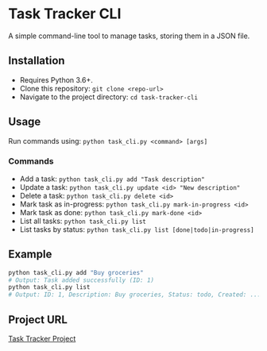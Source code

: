 # Task Tracker CLI

A simple command-line tool to manage tasks, storing them in a JSON file.

## Installation
- Requires Python 3.6+.
- Clone this repository: `git clone <repo-url>`
- Navigate to the project directory: `cd task-tracker-cli`

## Usage
Run commands using: `python task_cli.py <command> [args]`

### Commands
- Add a task: `python task_cli.py add "Task description"`
- Update a task: `python task_cli.py update <id> "New description"`
- Delete a task: `python task_cli.py delete <id>`
- Mark task as in-progress: `python task_cli.py mark-in-progress <id>`
- Mark task as done: `python task_cli.py mark-done <id>`
- List all tasks: `python task_cli.py list`
- List tasks by status: `python task_cli.py list [done|todo|in-progress]`

## Example
```bash
python task_cli.py add "Buy groceries"
# Output: Task added successfully (ID: 1)
python task_cli.py list
# Output: ID: 1, Description: Buy groceries, Status: todo, Created: ..., Updated: ...
```

## Project URL
[Task Tracker Project](https://roadmap.sh/projects/task-tracker)
